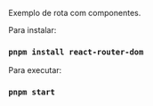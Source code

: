 Exemplo de rota com componentes.

Para instalar:

### `pnpm install react-router-dom`

Para executar:

### `pnpm start`
